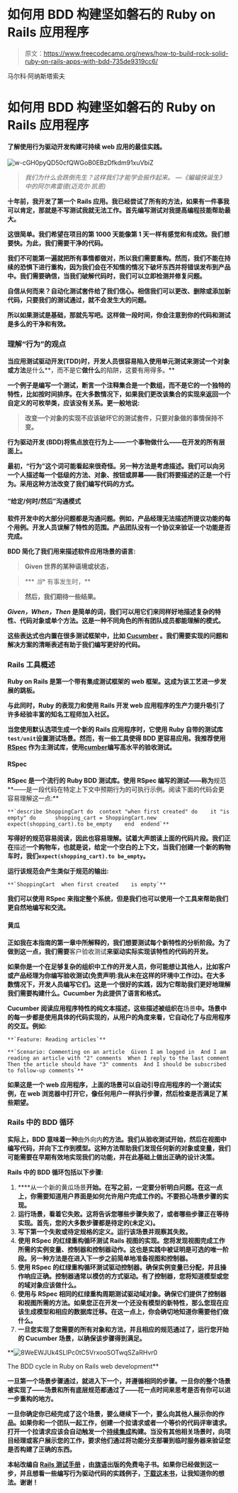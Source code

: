# 如何用 BDD 构建坚如磐石的 Ruby on Rails 应用程序

> 原文：<https://www.freecodecamp.org/news/how-to-build-rock-solid-ruby-on-rails-apps-with-bdd-735de9319cc6/>

马尔科·阿纳斯塔索夫

# 如何用 BDD 构建坚如磐石的 Ruby on Rails 应用程序

#### 了解使用行为驱动开发构建可持续 web 应用的最佳实践。

![w-cGH0pyQD50cfQWGoB0EBzDfkdm91xuVbiZ](img/3f8ebb607773d13f50e7eb5f55a66561.png)

> *我们为什么会跌倒先生？这样我们才能学会振作起来。 *—《蝙蝠侠诞生》中的阿尔弗雷德(迈克尔·凯恩)**

**十年前，我开发了第一个 Rails 应用。我已经尝试了所有的方法，如果有一件事我可以肯定，那就是不写测试我就无法工作。首先编写测试对我提高编程技能帮助最大。**

**这很简单。我们希望在项目的第 1000 天能像第 1 天一样有感觉和有成效。我们想要快。为此，我们需要干净的代码。**

**我们不可能第一遍就把所有事情都做对，所以我们需要重构。然而，我们不能在持续的恐惧下进行重构，因为我们会在不知情的情况下破坏东西并将错误发布到产品中。我们需要确信，当我们破解代码时，我们可以立即检测并修复问题。**

**自信从何而来？自动化测试套件给了我们信心。相信我们可以更改、删除或添加新代码，只要我们的测试通过，就不会发生大的问题。**

**所以如果测试是基础，那就先写吧。这样做一段时间，你会注意到你的代码和测试是多么的干净和有效。**

### **理解“行为”的观点**

**当应用测试驱动开发(TDD)时，开发人员很容易陷入使用单元测试来测试一个对象或方法**是什么**，而不是它**做什么**的陷阱，这要有用得多。**

**一个例子是编写一个测试，断言一个注释集合是一个数组，而不是它的一个独特的特性，比如按时间排序。在大多数情况下，如果我们更改该集合的实现来返回一个自定义的可枚举类，应该没有关系。更一般地说:**

> **改变一个对象的实现不应该破坏它的测试套件，只要对象做的事情保持不变。**

****行为驱动开发** (BDD)将焦点放在行为上——一个事物做什么——在开发的所有层面上。**

**最初，“行为”这个词可能看起来很奇怪。另一种方法是考虑描述。我们可以向另一个人描述每一个低级的方法、对象、按钮或屏幕——我们将要描述的正是一个行为。采用这种方法改变了我们编写代码的方式。**

#### **“给定/何时/然后”沟通模式**

**软件开发中的大部分问题都是沟通问题。例如，产品经理无法描述所提议功能的每个用例。开发人员误解了特性的范围。产品团队没有一个协议来验证一个功能是否完成。**

**BDD 简化了我们用来描述软件应用场景的语言:**

> ****Given** 世界的某种语境或状态，**

> *** *当** 有事发生时，**

> **然后，我们期待一些结果。**

***Given，When，Then* 是简单的词，我们可以用它们来同样好地描述复杂的特性、代码对象或单个方法。这是一种不同角色的所有团队成员都能理解的模式。**

**这些表达式也内置在很多测试框架中，比如 [Cucumber](https://cucumber.io) 。我们需要实现的问题和解决方案的清晰表述有助于我们编写更好的代码。**

### **Rails 工具概述**

**Ruby on Rails 是第一个带有集成测试框架的 web 框架。这成为该工艺进一步发展的跳板。**

**与此同时，Ruby 的表现力和使用 Rails 开发 web 应用程序的生产力提升吸引了许多经验丰富的知名工程师加入社区。**

**当您使用默认选项生成一个新的 Rails 应用程序时，它使用 Ruby 自带的测试库`test/unit`设置测试场景。然而，有一些工具使得 BDD 更容易应用。我推荐使用 [RSpec](http://rspec.info/) 作为主测试库，使用[cumber](https://cukes.info/)编写高水平的验收测试。**

#### **RSpec**

**RSpec 是一个流行的 Ruby BDD 测试库。使用 RSpec 编写的测试——称为**规范**——是一段代码在特定上下文中预期行为的可执行示例。阅读下面的代码会更容易理解这一点:**

```
**`describe ShoppingCart do  context "when first created" do    it "is empty" do      shopping_cart = ShoppingCart.new      expect(shopping_cart).to be_empty    end  endend`**
```

**写得好的规范容易阅读，因此也容易理解。试着大声朗读上面的代码片段。我们正在**描述**一个购物车，也就是说，给定一个空白的上下文，当我们创建一个新的购物车时，我们`expect(shopping_cart).to be_empty`。**

**运行该规范会产生类似于规范的输出:**

```
**`ShoppingCart  when first created    is empty`**
```

**我们可以使用 RSpec 来指定整个系统，但是我们也可以使用一个工具来帮助我们更自然地编写和交流。**

#### **黄瓜**

**正如我在本指南的第一章中所解释的，我们想要测试每个新特性的分析阶段。为了做到这一点，我们需要**客户验收测试**来驱动实际实现该特性的代码的开发。**

**如果你是一个在足够复杂的组织中工作的开发人员，你可能想让其他人，比如客户或产品经理为你编写验收测试(免责声明:我从未在这样的环境中工作过)。在大多数情况下，开发人员编写它们。这是一个很好的实践，因为它帮助我们更好地理解我们需要构建什么。Cucumber 为此提供了语言和格式。**

**Cucumber 阅读应用程序特性的纯文本描述，这些描述被组织在**场景**中。场景中的每一步都是使用具体的代码实现的，从用户的角度来看，它自动化了与应用程序的交互。例如:**

```
**`Feature: Reading articles`**
```

```
**`Scenario: Commenting on an article  Given I am logged in  And I am reading an article with "2" comments  When I reply to the last comment  Then the article should have "3" comments  And I should be subscribed to follow-up comments`**
```

**如果这是一个 web 应用程序，上面的场景可以自动引导应用程序的一个测试实例，在 web 浏览器中打开它，像任何用户一样执行步骤，然后检查是否满足了某些期望。**

### **Rails 中的 BDD 循环**

**实际上，BDD 意味着一种**由外向内**的方法。我们从验收测试开始，然后在视图中编写代码，并向下工作到模型。这种方法帮助我们发现任何新的对象或变量，我们可能需要在早期有效地实现我们的功能，并在此基础上做出正确的设计决策。**

**Rails 中的 BDD 循环包括以下步骤:**

1.  ****从一个新的黄瓜场景**开始。在写之前，一定要分析明白问题。在这一点上，你需要知道用户界面是如何允许用户完成工作的。不要担心场景步骤的实现。**
2.  ****运行场景，看着它失败**。这将告诉您哪些步骤失败了，或者哪些步骤正在等待实现。首先，您的大多数步骤都是待定的(未定义)。**
3.  ****写下第一个失败或待定规格的定义**。运行该场景并观察其失败。**
4.  ****使用 RSpec 的红绿重构循环测试 Rails 视图的实现**。您将发现视图完成工作所需的实例变量、控制器和控制器动作。这也是实践中被证明是可选的唯一阶段。另一种方法是在进入下一步之前简单地准备视图和控制器。**
5.  ****使用 RSpec 的红绿重构循环测试驱动控制器**。确保实例变量已分配，并且操作响应正确。控制器通常以模仿的方式驱动。有了控制器，您将知道模型或您的域对象应该做什么。**
6.  ****使用与 RSpec 相同的红绿重构周期测试驱动域对象**。确保它们提供了控制器和视图所需的方法。如果您正在开发一个还没有模型的新特性，那么您现在应该生成模型和相应的数据库迁移。在这一点上，你会确切地知道你需要他们做什么。**
7.  **一旦您实现了您需要的所有对象和方法，并且相应的规范通过了，**运行您开始的 Cucumber 场景，以确保该步骤得到满足**。**

**![8WeEWJUk4SLlPc0tC5VrxooSOTwqSZaRHvr0](img/62061abe4a21806d9064795ddb33adb5.png)

The BDD cycle in Ruby on Rails web development** 

**一旦第一个场景步骤通过，就进入下一个，并遵循相同的步骤。一旦你的整个场景被实现了——场景和所有底层规范都通过了——花一点时间来思考是否有你可以进一步重构的地方。**

**一旦你确定你已经完成了这个场景，要么继续下一个，要么向其他人展示你的作品。如果你和一个团队一起工作，**创建一个拉请求**或者一个等价的代码评审请求。打开一个拉请求应该会自动触发一个[持续集成](https://semaphoreci.com/blog/2017/03/02/what-is-proper-continuous-integration.html)构建。当没有其他相关场景时，向项目经理或客户展示您的工作，要求他们通过将功能分支部署到临时服务器来验证您是否构建了正确的东西。**

**本帖改编自 [**Rails 测试手册**](https://semaphoreci.com/ebooks/rails-testing-handbook) ，由[旗语](https://semaphoreci.com)出版的免费电子书。如果你已经做到这一步，并且想看一些编写行为驱动代码的实践例子，[下载这本书](https://semaphoreci.com/ebooks/rails-testing-handbook)，让我知道你的想法。谢谢！**